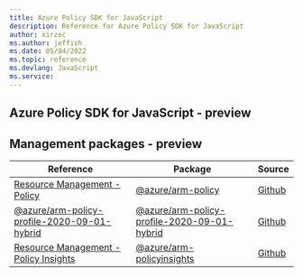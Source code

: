 ```yaml
---
title: Azure Policy SDK for JavaScript
description: Reference for Azure Policy SDK for JavaScript
author: xirzec
ms.author: jeffish
ms.date: 05/04/2022
ms.topic: reference
ms.devlang: JavaScript
ms.service:   
---
```

## Azure Policy SDK for JavaScript - preview
## Management packages - preview
| Reference | Package | Source |
|---|---|---|
|[Resource Management - Policy](javascript/api/overview/azure/arm-policy-readme)|[@azure/arm-policy](https://www.npmjs.com/package/@azure/arm-policy)|[Github](https://github.com/Azure/azure-sdk-for-js/blob/main/sdk/policy/arm-policy)|
|[@azure/arm-policy-profile-2020-09-01-hybrid](javascript/api/overview/azure/arm-policy-profile-2020-09-01-hybrid-readme)|[@azure/arm-policy-profile-2020-09-01-hybrid](https://www.npmjs.com/package/@azure/arm-policy-profile-2020-09-01-hybrid)|[Github](https://github.com/Azure/azure-sdk-for-js/blob/main/sdk/policy/arm-policy-profile-2020-09-01-hybrid)|
|[Resource Management - Policy Insights](javascript/api/overview/azure/arm-policyinsights-readme)|[@azure/arm-policyinsights](https://www.npmjs.com/package/@azure/arm-policyinsights)|[Github](https://github.com/Azure/azure-sdk-for-js/blob/main/sdk/policyinsights/arm-policyinsights)|


